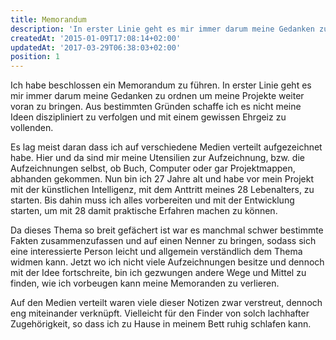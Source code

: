 ```yaml
---
title: Memorandum
description: 'In erster Linie geht es mir immer darum meine Gedanken zu ordnen um meine Projekte weiter voran...'
createdAt: '2015-01-09T17:08:14+02:00'
updatedAt: '2017-03-29T06:38:03+02:00'
position: 1
---
```


Ich habe beschlossen ein Memorandum zu führen. In erster Linie geht es mir immer darum meine Gedanken zu ordnen um meine Projekte weiter voran zu bringen. Aus bestimmten Gründen schaffe ich es nicht meine Ideen diszipliniert zu verfolgen und mit einem gewissen Ehrgeiz zu vollenden.

Es lag meist daran dass ich auf verschiedene Medien verteilt aufgezeichnet habe. Hier und da sind mir meine Utensilien zur Aufzeichnung, bzw. die Aufzeichnungen selbst, ob Buch, Computer oder gar Projektmappen, abhanden gekommen. Nun bin ich 27 Jahre alt und habe vor mein Projekt mit der künstlichen Intelligenz, mit dem Anttritt meines 28 Lebenalters, zu starten. Bis dahin muss ich alles vorbereiten und mit der Entwicklung starten, um mit 28 damit praktische Erfahren machen zu können.

Da dieses Thema so breit gefächert ist war es manchmal schwer bestimmte Fakten zusammenzufassen und auf einen Nenner zu bringen, sodass sich eine interessierte Person leicht und allgemein verständlich dem Thema widmen kann. Jetzt wo ich nicht viele Aufzeichnungen besitze und dennoch mit der Idee fortschreite, bin ich gezwungen andere Wege und Mittel zu finden, wie ich vorbeugen kann meine Memoranden zu verlieren.

Auf den Medien verteilt waren viele dieser Notizen zwar verstreut, dennoch eng miteinander verknüpft. Vielleicht für den Finder von solch lachhafter Zugehörigkeit, so dass ich zu Hause in meinem Bett ruhig schlafen kann.
